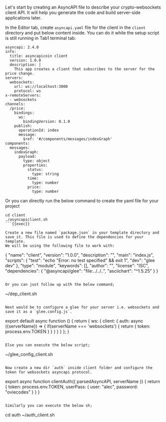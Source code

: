 Let's start by creating an AsyncAPI file to describe your crypto-websockets client API. It will help you generate the code and build server-side applications later.

In the Editor tab, create `asyncapi.yaml` file for the client in the `client` directory and put below content inside. You can do it while the setup script is still running in Tab1 terminal tab:

```
asyncapi: 2.4.0
info: 
  title: asyncapicoin client
  version: 1.0.0
  description: |
    This app creates a client that subscribes to the server for the price change.
servers:
  websockets:
    url: ws://localhost:3000
    protocol: ws
x-remoteServers:
  - websockets
channels:
  /price:
    bindings:
      ws:
        bindingVersion: 0.1.0
    publish:
      operationId: index
      message:
        $ref: '#/components/messages/indexGraph'
components:
  messages:
    indexGraph:
      payload:
        type: object
        properties:
          status:
            type: string
          time:
            type: number
          price:
            type: number
```

Or you can directly run the below command to create the yaml file for your project

```
cd client
./asyncapiclient.sh
```{{exec}}

Create a new file named `package.json` in your template directory and save it. This file is used to define the dependencies for your template.
We will be using the following file to work with:

```
{
  "name": "client",
  "version": "1.0.0",
  "description": "",
  "main": "index.js",
  "scripts": {
    "test": "echo \"Error: no test specified\" && exit 1",
    "dev": "glee dev"
  },
  "type": "module",
  "keywords": [],
  "author": "",
  "license": "ISC",
  "dependencies": {
    "@asyncapi/glee": "file:../../..",
    "asciichart": "^1.5.25"
  }
}
```

Or you can just follow up with the below command;

```
~/dep_client.sh
```{{exec}

Next would be to configure a glee for your server i.e. websockets and save it as a `glee.config.js`.

```
export default async function () {
  return {
    ws: {
      client: {
        auth: async ({serverName}) => {
          if(serverName === 'websockets') {
            return {
              token: process.env.TOKEN
            }
          }
        }
      }
    }
  };
}
```

Else you can execute the below script;

```
~/glee_config_client.sh
```{{exec}

Now create a new dir `auth` inside client folder and configure the token for websockets asyncapi protocol. 

```
export async function clientAuth({ parsedAsyncAPI, serverName }) {
    return {
      token: process.env.TOKEN,
      userPass: {
        user: "alec", password: "oviecodes"
      }
    }
}
```

Similarly you can execute the below sh;

```
cd auth
~/auth_client.sh
```{{exec}